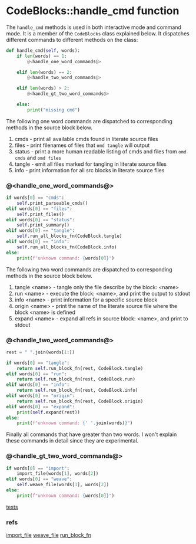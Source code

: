# CodeBlocks::handle_cmd function

The `handle_cmd` methods is used in both interactive mode and command mode. It is a member of the `CodeBlocks` class explained below. It dispatches different commands to different methods on the class:

```python {name=codeblocks__handle_cmd}
def handle_cmd(self, words):
    if len(words) == 1:
        @<handle_one_word_commands@>

    elif len(words) == 2:
        @<handle_two_word_commands@>

    elif len(words) > 2:
        @<handle_gt_two_word_commands@>

    else:
        print("missing cmd")
```

The following one word commands are dispatched to corresponding methods in the source block below.

1. cmds - print all available cmds found in literate source files
2. files - print filenames of files that `omd tangle` will output
3. status - print a more human readable listing of cmds and files from `omd cmds` and `omd files`
4. tangle - emit all files marked for tangling in literate source files
5. info - print information for all src blocks in literate source files

### @<handle_one_word_commands@>

```python {name=handle_one_word_commands}
if words[0] == "cmds":
    self.print_parseable_cmds()
elif words[0] == "files":
    self.print_files()
elif words[0] == "status":
    self.print_summary()
elif words[0] == "tangle":
    self.run_all_blocks_fn(CodeBlock.tangle)
elif words[0] == "info":
    self.run_all_blocks_fn(CodeBlock.info)
else:
    print(f"unknown command: {words[0]}")
```

The following two word commands are dispatched to corresponding methods in the source block below.

1. tangle \<name> - tangle only the file describe by the block: \<name\>
2. run \<name> - execute the block: \<name>, and print the output to stdout
3. info \<name> - print information for a specific source block
4. origin \<name> - print the name of the literate source file where the block \<name> is defined
5. expand \<name> - expand all refs in source block: \<name>, and print to stdout

### @<handle_two_word_commands@>

```python {name=handle_two_word_commands}
rest = " ".join(words[1:])

if words[0] == "tangle":
    return self.run_block_fn(rest, CodeBlock.tangle)
elif words[0] == "run":
    return self.run_block_fn(rest, CodeBlock.run)
elif words[0] == "info":
    return self.run_block_fn(rest, CodeBlock.info)
elif words[0] == "origin":
    return self.run_block_fn(rest, CodeBlock.origin)
elif words[0] == "expand":
    print(self.expand(rest))
else:
    print(f"unknown command: {' '.join(words)}")
```

Finally all commands that have greater than two words. I won't explain these commands in detail since they are experimental.

### @<handle_gt_two_word_commands@>

```python {name=handle_gt_two_word_commands}
if words[0] == "import":
    import_file(words[1], words[2])
elif words[0] == "weave":
    self.weave_file(words[1], words[2])
else:
    print(f"unknown command: {words[0]}")
```

[tests](handle_cmd_tests.o.md)

### refs
[import_file](experimental_features.o.md)
[weave_file](experimental_features.o.md)
[run_block_fn](f_run_block_fn.o.md)
